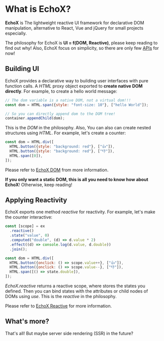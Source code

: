 # What is EchoX?

**EchoX** is The lightweight reactive UI framework for declarative DOM manipulation, alternative to React, Vue and jQuery for small projects especially.

The philosophy for EchoX is **UI = f(DOM, Reactive)**, please keep reading to find out why! Also, EchoX focus on simplicity, so there are only few [APIs](/docs/api-index) for now!

## Building UI

EchoX provides a declarative way to building user interfaces with pure function calls. A _HTML_ proxy object exported to **create native DOM directly**. For example, to create a hello world message:

```js
// The dom variable is a native DOM, not a virtual dom!!!
const dom = HTML.span({style: "font-size: 10"}, ["hello World"]);

// So you can directly append dom to the DOM tree!
container.appendChild(dom);
```

This is the _DOM_ in the philosophy. Also, You can also can create nested structures using _HTML_. For example, let's create a counter:

```js
const dom = HTML.div([
  HTML.button({style: "background: red"}, ["👍"]),
  HTML.button({style: "background: red"}, ["👎"]),
  HTML.span([0]),
]);
```

Please refer to [EchoX DOM](/docs/echox-dom) from more information.

**If you only want a static DOM, this is all you need to know how about EchoX**! Otherwise, keep reading!

## Applying Reactivity

EchoX exports one method _reactive_ for reactivity. For example, let's make the counter interactive:

```js
const [scope] = ex
  .reactive()
  .state("value", 0)
  .computed("double", (d) => d.value * 2)
  .effect((d) => console.log(d.value, d.double))
  .join();

const dom = HTML.div([
  HTML.button({onclick: () => scope.value++}, ["👍"]),
  HTML.button({onclick: () => scope.value--}, ["👎"]),
  HTML.span([() => state.double]),
]);
```

_EchoX.reactive_ returns a reactive scope, where stores the states you defined. Then you can bind states with the attributes or child nodes of DOMs using _use_. This is the _reactive_ in the philosophy.

Please refer to [EchoX Reactive](/docs/echox-reactive) for more information.

## What's more?

That's all! But maybe server side rendering (SSR) in the future?

